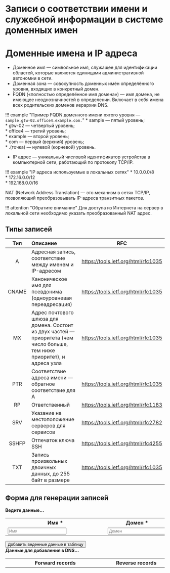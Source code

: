 # Записи о соответствии имени и служебной информации в системе доменных имен

# Доменные имена и IP адреса

* Доменное имя — символьное имя, служащее для идентификации областей, которые являются единицами административной автономии в сети.
* Доменная зона — совокупность доменных имён определённого уровня, входящих в конкретный домен.
* FQDN («полностью определённое имя домена») — имя домена, не имеющее неоднозначностей в определении. Включает в себя имена всех родительских доменов иерархии DNS.

!!! example "Пример FQDN доменного имени пятого уровня — `sample.gtw-02.office4.example.com.`"
    * sample — пятый уровень;  
    * gtw-02 — четвертый уровень;  
    * office4 — третий уровень;  
    * example — второй уровень;  
    * com — первый (верхний) уровень;  
    * .(точка) — нулевой (корневой) уровень.  

* IP адрес — уникальный числовой идентификатор устройства в компьютерной сети, работающий по протоколу TCP/IP.

!!! example "IP адреса используемые в локальных сетях"
    * 10.0.0.0/8  
    * 172.16.0.0/12  
    * 192.168.0.0/16  

NAT (Network Address Translation) — это механизм в сетях TCP/IP, позволяющий преобразовывать IP-адреса транзитных пакетов.

!!! attention "Обратите внимание"
    Для доступа из Интернета на сервер в локальной сети необходимо указать преобразованный NAT адрес.

## Типы записей

|  Тип  | Описание                                                                                                                    |                 RFC                 |
| :---: | :-------------------------------------------------------------------------------------------------------------------------- | :---------------------------------: |
|   A   | Адресная запись, соответствие между именем и IP-адресом                                                                     | https://tools.ietf.org/html/rfc1035 |
| CNAME | Каноническое имя для псевдонима (одноуровневая переадресация)                                                               | https://tools.ietf.org/html/rfc1035 |
|  MX   | Адрес почтового шлюза для домена. Состоит из двух частей — приоритета (чем число больше, тем ниже приоритет), и адреса узла | https://tools.ietf.org/html/rfc1035 |
|  PTR  | Соответствие адреса имени — обратное соответствие для A                                                                     | https://tools.ietf.org/html/rfc1035 |
|  RP   | Ответственный                                                                                                               | https://tools.ietf.org/html/rfc1183 |
|  SRV  | Указание на местоположение серверов для сервисов                                                                            | https://tools.ietf.org/html/rfc2782 |
| SSHFP | Отпечаток ключа SSH                                                                                                         | https://tools.ietf.org/html/rfc4255 |
|  TXT  | Запись произвольных двоичных данных, до 255 байт в размере                                                                  | https://tools.ietf.org/html/rfc1035 |


## Форма для генерации записей

<div id="myform">
<b>Ведите данные...</b>
<table>
    <tr>
        <th>Имя *</th>
        <th>Домен *</th>
        <th>IP address *</th>
    </tr>
    <tr>
        <td style="min-width:300px"><input type="text" maxlength="32" placeholder="Имя" id="name"></td>
        <td style="min-width:150px"><input type="text" minlength="3" maxlength="16" placeholder="Домен" id="domain"></td>
        <td style="min-width:180px"><input type="text" minlength="7" maxlength="15" size="15" required pattern="\d{1,3}\.\d{1,3}\.\d{1,3}\.\d{1,3}" placeholder="IP address" id="ip"><span class="validity"></span></td>
    </tr>
</table>
<input type="button" id="add" value="Добавить веденные данные в таблицу" onclick="Javascript:addRow()">
&nbsp;
 
</div>
<div id="mydata">
<b>Данные для добавления в DNS...</b>
<table id="myTableData" cellpadding="2">
    <tr>
        <th style="min-width:300px"><b>Forward records</b></th>
        <th style="min-width:180px"><b>Reverse records</b></th>
        <th>&nbsp;</th>
    </tr>
</table>
&nbsp;
 
</div>
